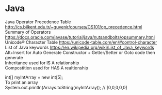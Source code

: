 # Java </br>
Java Operator Precedence Table http://cs.bilkent.edu.tr/~guvenir/courses/CS101/op_precedence.html </br>
Summary of Operators https://docs.oracle.com/javase/tutorial/java/nutsandbolts/opsummary.html </br>
Unicode® Character Table https://unicode-table.com/en/#control-character </br>
List of Java keywords https://en.wikipedia.org/wiki/List_of_Java_keywords </br>
Alt+Insert for Auto Generate Constructor + Getter/Setter or Goto code then generate</br>
Inheritance used for IS A relationship </br>
Compostition used for HAS A realtionship  </br>


int[] myIntArray = new int[5]; </br> 
To print an array </br>
System.out.println(Arrays.toString(myIntArray));  // [0,0,0,0,0] </br>
